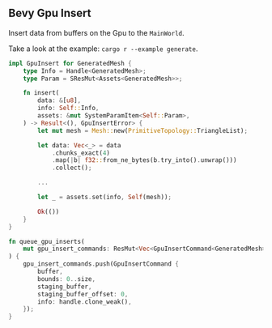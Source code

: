 ## Bevy Gpu Insert

Insert data from buffers on the Gpu to the `MainWorld`.

Take a look at the example: `cargo r --example generate`.

```rust
impl GpuInsert for GeneratedMesh {
    type Info = Handle<GeneratedMesh>;
    type Param = SResMut<Assets<GeneratedMesh>>;

    fn insert(
        data: &[u8],
        info: Self::Info,
        assets: &mut SystemParamItem<Self::Param>,
    ) -> Result<(), GpuInsertError> {
        let mut mesh = Mesh::new(PrimitiveTopology::TriangleList);

        let data: Vec<_> = data
            .chunks_exact(4)
            .map(|b| f32::from_ne_bytes(b.try_into().unwrap()))
            .collect();

        ...

        let _ = assets.set(info, Self(mesh));

        Ok(())
    }
}
```

```rust
fn queue_gpu_inserts(
    mut gpu_insert_commands: ResMut<Vec<GpuInsertCommand<GeneratedMesh>>>,
) {
    gpu_insert_commands.push(GpuInsertCommand {
        buffer,
        bounds: 0..size,
        staging_buffer,
        staging_buffer_offset: 0,
        info: handle.clone_weak(),
    });
}
```
